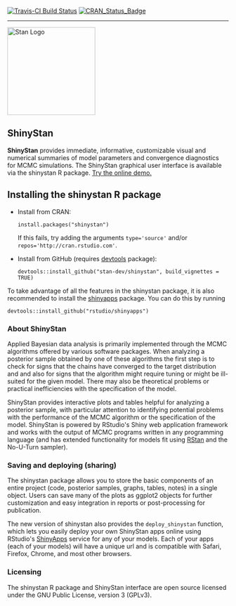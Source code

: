 [![Travis-CI Build Status](https://travis-ci.org/stan-dev/shinystan.svg?branch=develop)](https://travis-ci.org/stan-dev/shinystan)
[![CRAN_Status_Badge](http://www.r-pkg.org/badges/version/shinystan?color=blue)](http://cran.r-project.org/web/packages/shinystan)

-------------------
<a href="http://mc-stan.org">
<img src="https://raw.githubusercontent.com/stan-dev/logos/master/logo.png" width=200 alt="Stan Logo"/>
</a>

ShinyStan
-----------------
**ShinyStan** provides immediate, informative, customizable visual and 
numerical summaries of model parameters and convergence diagnostics for 
MCMC simulations. The ShinyStan graphical user interface is available 
via the shinystan R package. [Try the online demo.](https://jgabry.shinyapps.io/ShinyStan2Preview)

## Installing the shinystan R package
* Install from CRAN:

    `install.packages("shinystan")`
    
    If this fails, try adding the arguments `type='source'` and/or `repos='http://cran.rstudio.com'`.
    
* Install from GitHub (requires [devtools](https://github.com/hadley/devtools) package):

    `devtools::install_github("stan-dev/shinystan", build_vignettes = TRUE)`
    
To take advantage of all the features in the shinystan package, it is also 
recommended to install the [shinyapps](https://github.com/rstudio/shinyapps) 
package. You can do this by running

    devtools::install_github("rstudio/shinyapps")

### About ShinyStan

Applied Bayesian data analysis is primarily implemented through the MCMC 
algorithms offered by various software packages. When analyzing a posterior sample 
obtained by one of these algorithms the first step is to check for signs that 
the chains have converged to the target distribution and and also for signs that 
the algorithm might require tuning or might be ill-suited for the given model. 
There may also be theoretical problems or practical inefficiencies with the 
specification of the model. 

ShinyStan provides interactive plots and tables helpful for analyzing a 
posterior sample, with particular attention to identifying potential problems
with the performance of the MCMC algorithm or the specification of the model. 
ShinyStan is powered by RStudio's Shiny web application framework and works with 
the output of MCMC programs written in any programming language (and has extended 
functionality for models fit using [RStan](http://mc-stan.org/interfaces/rstan.html) 
and the No-U-Turn sampler). 

### Saving and deploying (sharing)

The shinystan package allows you to store the basic components of an entire 
project (code, posterior samples, graphs, tables, notes) in a single object. 
Users can save many of the plots as ggplot2 objects for further customization 
and easy integration in reports or post-processing for publication.

The new version of shinystan also provides the `deploy_shinystan` function, 
which lets you easily deploy your own ShinyStan apps online using RStudio's 
[ShinyApps](https://www.shinyapps.io) service for any of 
your models. Each of your apps (each of your models) will have a unique url
and is compatible with Safari, Firefox, Chrome, and most other browsers.

### Licensing

The shinystan R package and ShinyStan interface are open source licensed under 
the GNU Public License, version 3 (GPLv3).
